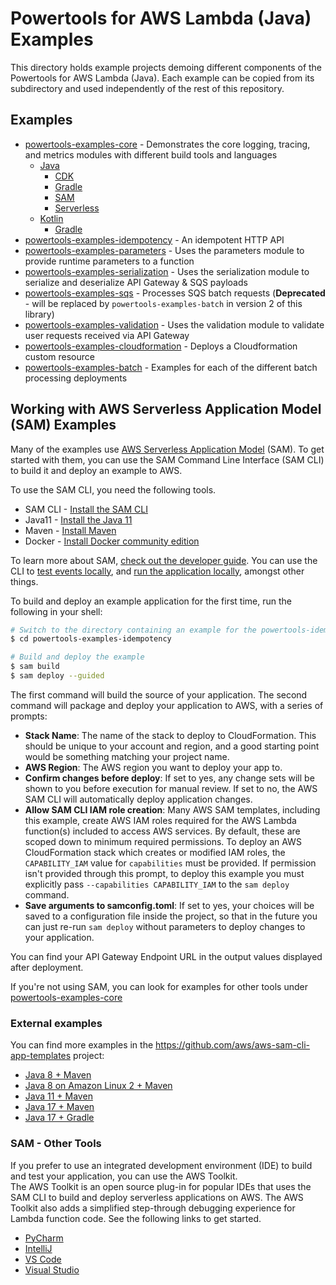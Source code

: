 #  Powertools for AWS Lambda (Java) Examples 

This directory holds example projects demoing different components of the Powertools for AWS Lambda (Java).
Each example can be copied from its subdirectory and used independently of the rest of this repository.

## Examples

* [powertools-examples-core](powertools-examples-core) - Demonstrates the core logging, tracing, and metrics modules with different build tools and languages 
  * [Java](./powertools-examples-core/java)
    * [CDK](./powertools-examples-core/java/cdk)
    * [Gradle](./powertools-examples-core/java/gradle)
    * [SAM](./powertools-examples-core/java/sam) 
    * [Serverless](./powertools-examples-core/java/serverless)
  * [Kotlin](./powertools-examples-core/kotlin)
    * [Gradle](powertools-examples-core/kotlin/gradle1)
* [powertools-examples-idempotency](powertools-examples-idempotency) - An idempotent HTTP API
* [powertools-examples-parameters](powertools-examples-parameters) - Uses the parameters module to provide runtime parameters to a function
* [powertools-examples-serialization](powertools-examples-serialization) - Uses the serialization module to serialize and deserialize API Gateway & SQS payloads
* [powertools-examples-sqs](powertools-examples-sqs) - Processes SQS batch requests (**Deprecated** - will be replaced by `powertools-examples-batch` in version 2 of this library)
* [powertools-examples-validation](powertools-examples-validation) - Uses the validation module to validate user requests received via API Gateway
* [powertools-examples-cloudformation](powertools-examples-cloudformation) - Deploys a Cloudformation custom resource
* [powertools-examples-batch](powertools-examples-batch) - Examples for each of the different batch processing deployments

## Working with AWS Serverless Application Model (SAM) Examples
Many of the examples use [AWS Serverless Application Model](https://aws.amazon.com/serverless/sam/) (SAM). To get started
with them, you can use the SAM Command Line Interface (SAM CLI) to build it and deploy an example to AWS. 

To use the SAM CLI, you need the following tools.

* SAM CLI - [Install the SAM CLI](https://docs.aws.amazon.com/serverless-application-model/latest/developerguide/serverless-sam-cli-install.html)
* Java11 - [Install the Java 11](https://docs.aws.amazon.com/corretto/latest/corretto-11-ug/downloads-list.html)
* Maven - [Install Maven](https://maven.apache.org/install.html)
* Docker - [Install Docker community edition](https://hub.docker.com/search/?type=edition&offering=community)

To learn more about SAM, 
[check out the developer guide](https://docs.aws.amazon.com/serverless-application-model/latest/developerguide/using-sam-cli.html).
You can use the CLI to [test events locally](https://docs.aws.amazon.com/serverless-application-model/latest/developerguide/using-sam-cli-local-invoke.html),
and [run the application locally](https://docs.aws.amazon.com/serverless-application-model/latest/developerguide/using-sam-cli-local-start-api.html),
amongst other things.

To build and deploy an example application for the first time, run the following in your shell:

```bash
# Switch to the directory containing an example for the powertools-idempotency module
$ cd powertools-examples-idempotency

# Build and deploy the example
$ sam build
$ sam deploy --guided
```

The first command will build the source of your application. The second command will package and deploy your application to AWS, with a series of prompts:

* **Stack Name**: The name of the stack to deploy to CloudFormation. This should be unique to your account and region, and a good starting point would be something matching your project name.
* **AWS Region**: The AWS region you want to deploy your app to.
* **Confirm changes before deploy**: If set to yes, any change sets will be shown to you before execution for manual review. If set to no, the AWS SAM CLI will automatically deploy application changes.
* **Allow SAM CLI IAM role creation**: Many AWS SAM templates, including this example, create AWS IAM roles required for the AWS Lambda function(s) included to access AWS services. By default, these are scoped down to minimum required permissions. To deploy an AWS CloudFormation stack which creates or modified IAM roles, the `CAPABILITY_IAM` value for `capabilities` must be provided. If permission isn't provided through this prompt, to deploy this example you must explicitly pass `--capabilities CAPABILITY_IAM` to the `sam deploy` command.
* **Save arguments to samconfig.toml**: If set to yes, your choices will be saved to a configuration file inside the project, so that in the future you can just re-run `sam deploy` without parameters to deploy changes to your application.

You can find your API Gateway Endpoint URL in the output values displayed after deployment.

If you're not using SAM, you can look for examples for other tools under [powertools-examples-core](./powertools-examples-core)

### External examples

You can find more examples in the https://github.com/aws/aws-sam-cli-app-templates project:

* [Java 8 + Maven](https://github.com/aws/aws-sam-cli-app-templates/tree/master/java8/hello-pt-maven)
* [Java 8 on Amazon Linux 2 + Maven](https://github.com/aws/aws-sam-cli-app-templates/tree/master/java8.al2/hello-pt-maven)
* [Java 11 + Maven](https://github.com/aws/aws-sam-cli-app-templates/tree/master/java11/hello-pt-maven)
* [Java 17 + Maven](https://github.com/aws/aws-sam-cli-app-templates/tree/master/java17/hello-pt-maven)
* [Java 17 + Gradle](https://github.com/aws/aws-sam-cli-app-templates/tree/master/java17/hello-pt-gradle)


### SAM - Other Tools 

If you prefer to use an integrated development environment (IDE) to build and test your application, you can use the AWS Toolkit.  
The AWS Toolkit is an open source plug-in for popular IDEs that uses the SAM CLI to build and deploy serverless applications on AWS. The AWS Toolkit also adds a simplified step-through debugging experience for Lambda function code. See the following links to get started.

* [PyCharm](https://docs.aws.amazon.com/toolkit-for-jetbrains/latest/userguide/welcome.html)
* [IntelliJ](https://docs.aws.amazon.com/toolkit-for-jetbrains/latest/userguide/welcome.html)
* [VS Code](https://docs.aws.amazon.com/toolkit-for-vscode/latest/userguide/welcome.html)
* [Visual Studio](https://docs.aws.amazon.com/toolkit-for-visual-studio/latest/user-guide/welcome.html)